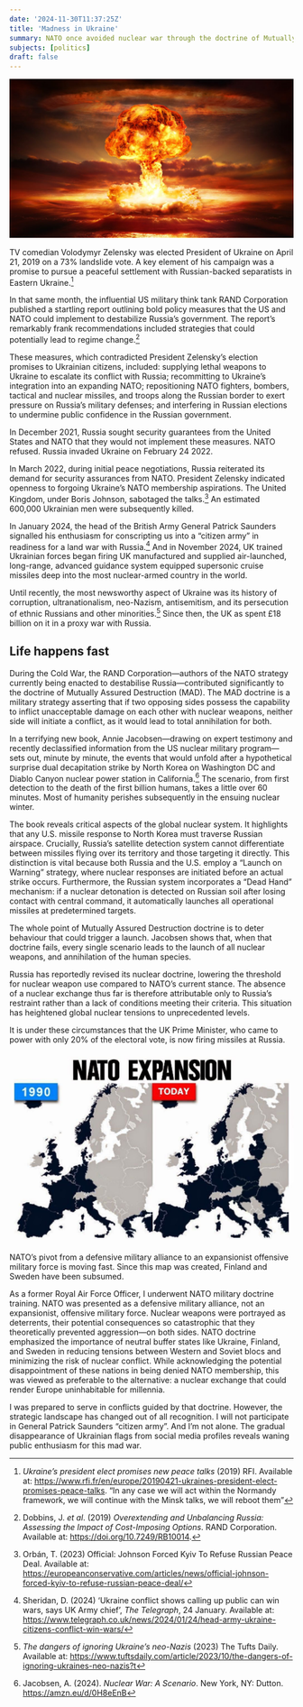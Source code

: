 ```yaml
---
date: '2024-11-30T11:37:25Z'
title: 'Madness in Ukraine'
summary: NATO once avoided nuclear war through the doctrine of Mutually Assured Destruction. Now it seems actively to court it.
subjects: [politics] 
draft: false
---
```


![nuclear explosion](images/nuclear-explosion.jpg)

TV comedian Volodymyr Zelensky was elected President of Ukraine on April 21, 2019 on a 73% landslide vote. A key element of his campaign was a promise to pursue a peaceful settlement with Russian-backed separatists in Eastern Ukraine.[^1]

In that same month, the influential US military think tank RAND Corporation published a startling report outlining bold policy measures that the US and NATO could implement to destabilize Russia’s government. The report’s remarkably frank recommendations included strategies that could potentially lead to regime change.[^2]

These measures, which contradicted President Zelensky’s election promises to Ukrainian citizens, included: supplying lethal weapons to Ukraine to escalate its conflict with Russia; recommitting to Ukraine’s integration into an expanding NATO; repositioning NATO fighters, bombers, tactical and nuclear missiles, and troops along the Russian border to exert pressure on Russia’s military defenses; and interfering in Russian elections to undermine public confidence in the Russian government.

In December 2021, Russia sought security guarantees from the United States and NATO that they would not implement these measures. NATO refused. Russia invaded Ukraine on February 24 2022.

In March 2022, during initial peace negotiations, Russia reiterated its demand for security assurances from NATO. President Zelensky indicated openness to forgoing Ukraine’s NATO membership aspirations. The United Kingdom, under Boris Johnson, sabotaged the talks.[^3] An estimated 600,000 Ukrainian men were subsequently killed.

In January 2024, the head of the British Army General Patrick Saunders signalled his enthusiasm for conscripting us into a “citizen army” in readiness for a land war with Russia.[^4] And in November 2024, UK trained Ukrainian forces began firing UK manufactured and supplied air-launched, long-range, advanced guidance system equipped supersonic cruise missiles deep into the most nuclear-armed country in the world.

Until recently, the most newsworthy aspect of Ukraine was its history of corruption, ultranationalism, neo-Nazism, antisemitism, and its persecution of ethnic Russians and other minorities.[^5] Since then, the UK as spent £18 billion on it in a proxy war with Russia.

## Life happens fast

During the Cold War, the RAND Corporation—authors of the NATO strategy currently being enacted to destabilise Russia—contributed significantly to the doctrine of Mutually Assured Destruction (MAD). The MAD doctrine is a military strategy asserting that if two opposing sides possess the capability to inflict unacceptable damage on each other with nuclear weapons, neither side will initiate a conflict, as it would lead to total annihilation for both.

In a terrifying new book, Annie Jacobsen—drawing on expert testimony and recently declassified information from the US nuclear military program—sets out, minute by minute, the events that would unfold after a hypothetical surprise dual decapitation strike by North Korea on Washington DC and Diablo Canyon nuclear power station in California.[^6] The scenario, from first detection to the death of the first billion humans, takes a little over 60 minutes. Most of humanity perishes subsequently in the ensuing nuclear winter.

The book reveals critical aspects of the global nuclear system. It highlights that any U.S. missile response to North Korea must traverse Russian airspace. Crucially, Russia’s satellite detection system cannot differentiate between missiles flying over its territory and those targeting it directly. This distinction is vital because both Russia and the U.S. employ a “Launch on Warning” strategy, where nuclear responses are initiated before an actual strike occurs. Furthermore, the Russian system incorporates a “Dead Hand” mechanism: if a nuclear detonation is detected on Russian soil after losing contact with central command, it automatically launches all operational missiles at predetermined targets.

The whole point of Mutually Assured Destruction doctrine is to deter behaviour that could trigger a launch. Jacobsen shows that, when that doctrine fails, every single scenario leads to the launch of all nuclear weapons, and annihilation of the human species.

Russia has reportedly revised its nuclear doctrine, lowering the threshold for nuclear weapon use compared to NATO’s current stance. The absence of a nuclear exchange thus far is therefore attributable only to Russia’s restraint rather than a lack of conditions meeting their criteria. This situation has heightened global nuclear tensions to unprecedented levels.

It is under these circumstances that the UK Prime Minister, who came to power with only 20% of the electoral vote, is now firing missiles at Russia.

![NATO expansion](images/NATO-expansion.jpg)

NATO’s pivot from a defensive military alliance to an expansionist offensive military force is moving fast. Since this map was created, Finland and Sweden have been subsumed.

As a former Royal Air Force Officer, I underwent NATO military doctrine training. NATO was presented as a defensive military alliance, not an expansionist, offensive military force. Nuclear weapons were portrayed as deterrents, their potential consequences so catastrophic that they theoretically prevented aggression—on both sides. NATO doctrine emphasized the importance of neutral buffer states like Ukraine, Finland, and Sweden in reducing tensions between Western and Soviet blocs and minimizing the risk of nuclear conflict. While acknowledging the potential disappointment of these nations in being denied NATO membership, this was viewed as preferable to the alternative: a nuclear exchange that could render Europe uninhabitable for millennia.

I was prepared to serve in conflicts guided by that doctrine. However, the strategic landscape has changed out of all recognition. I will not participate in General Patrick Saunders “citizen army”. And I’m not alone. The gradual disappearance of Ukrainian flags from social media profiles reveals waning public enthusiasm for this mad war.

[^1]: _Ukraine’s president elect promises new peace talks_ (2019) RFI. Available at: https://www.rfi.fr/en/europe/20190421-ukraines-president-elect-promises-peace-talks. “In any case we will act within the Normandy framework, we will continue with the Minsk talks, we will reboot them” 

[^2]: Dobbins, J. _et al_. (2019) _Overextending and Unbalancing Russia: Assessing the Impact of Cost-Imposing Options_. RAND Corporation. Available at: https://doi.org/10.7249/RB10014.

[^3]: Orbán, T. (2023) Official: Johnson Forced Kyiv To Refuse Russian Peace Deal. Available at: https://europeanconservative.com/articles/news/official-johnson-forced-kyiv-to-refuse-russian-peace-deal/

[^4]: Sheridan, D. (2024) ‘Ukraine conflict shows calling up public can win wars, says UK Army chief’, _The Telegraph_, 24 January. Available at: https://www.telegraph.co.uk/news/2024/01/24/head-army-ukraine-citizens-conflict-win-wars/


[^5]: _The dangers of ignoring Ukraine’s neo-Nazis_ (2023) The Tufts Daily. Available at: https://www.tuftsdaily.com/article/2023/10/the-dangers-of-ignoring-ukraines-neo-nazis?t

[^6]: Jacobsen, A. (2024). _Nuclear War: A Scenario_. New York, NY: Dutton. https://amzn.eu/d/0H8eEnB